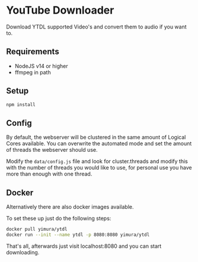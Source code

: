 # YouTube Downloader
Download YTDL supported Video's and convert them to audio if you want to.

## Requirements

 * NodeJS v14 or higher
 * ffmpeg in path

## Setup

```sh
npm install
```

## Config

By default, the webserver will be clustered in the same amount of Logical Cores available. You can overwrite the automated mode and set the amount of threads the webserver should use.

Modify the `data/config.js` file and look for cluster.threads and modify this with the number of threads you would like to use, for personal use you have more than enough with one thread.

## Docker

Alternatively there are also docker images available.

To set these up just do the following steps:
```sh
docker pull yimura/ytdl
docker run --init --name ytdl -p 8080:8080 yimura/ytdl
```
That's all, afterwards just visit localhost:8080 and you can start downloading.
